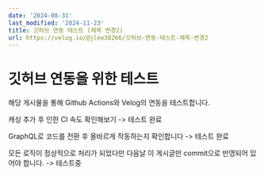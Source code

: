 ```yaml
---
date: '2024-08-31'
last_modified: '2024-11-23'
title: 깃허브 연동 테스트 (제목 변경2)
url: https://velog.io/@jlee38266/깃허브-연동-테스트-제목-변경2
---
```


# 깃허브 연동을 위한 테스트

해당 게시물을 통해 Github Actions와 Velog의 연동을 테스트합니다.

캐싱 추가 후 인한 CI 속도 확인해보기 -> 테스트 완료

GraphQL로 코드를 전환 후 올바르게 작동하는지 확인합니다 -> 테스트 완료

모든 로직이 정상적으로 처리가 되었다만 다음날 이 게시글만 commit으로 반영되어 있어야 합니다. -> 테스트중